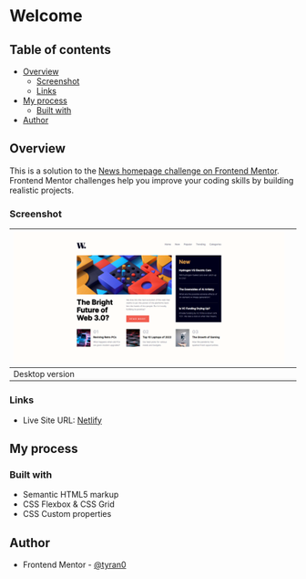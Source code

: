 # Welcome

## Table of contents

- [Overview](#overview)
  - [Screenshot](#screenshot)
  - [Links](#links)
- [My process](#my-process)
  - [Built with](#built-with)
  <!-- - [What I learned](#what-i-learned) -->
  <!-- - [Continued development](#continued-development) -->
  <!-- - [Useful resources](#useful-resources) -->
- [Author](#author)

## Overview

This is a solution to the [News homepage challenge on Frontend Mentor](https://www.frontendmentor.io/challenges/news-homepage-H6SWTa1MFl). Frontend Mentor challenges help you improve your coding skills by building realistic projects. 

### Screenshot

| ![](./screenshots/desktop.png) |   |
| ------------------------------ | - |
| Desktop version                |   |

### Links

<!-- - Solution URL: [Add solution URL here](https://your-solution-url.com) -->
- Live Site URL: [Netlify](https://tyran0-news-homepage.netlify.app/)

## My process

### Built with

- Semantic HTML5 markup
- CSS Flexbox & CSS Grid
- CSS Custom properties

<!-- ### What I learned -->

<!-- ### Continued development -->

<!-- ### Useful resources -->

## Author

- Frontend Mentor - [@tyran0](https://www.frontendmentor.io/profile/tyran0)